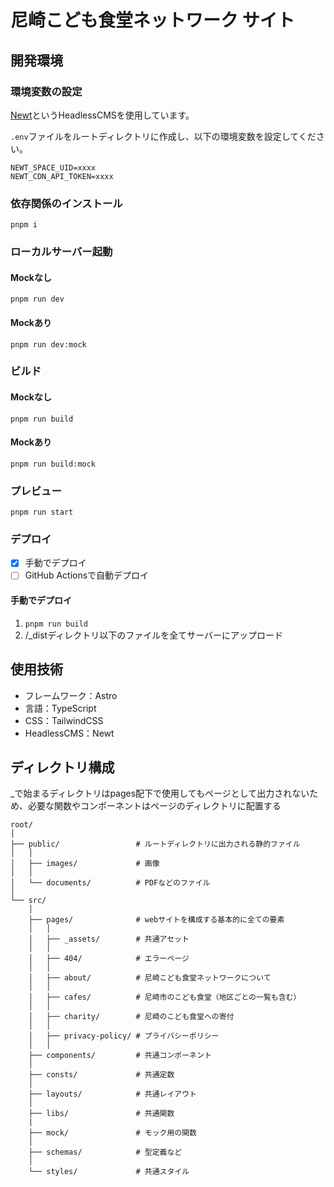 # 尼崎こども食堂ネットワーク サイト

## 開発環境

### 環境変数の設定

[Newt](https://www.newt.so/)というHeadlessCMSを使用しています。

`.env`ファイルをルートディレクトリに作成し、以下の環境変数を設定してください。

```
NEWT_SPACE_UID=xxxx
NEWT_CDN_API_TOKEN=xxxx
```

### 依存関係のインストール

`pnpm i`

### ローカルサーバー起動

#### Mockなし

`pnpm run dev`

#### Mockあり

`pnpm run dev:mock`

### ビルド

#### Mockなし

`pnpm run build`

#### Mockあり

`pnpm run build:mock`

### プレビュー

`pnpm run start`

### デプロイ

- [x] 手動でデプロイ
- [ ] GitHub Actionsで自動デプロイ

#### 手動でデプロイ

1. `pnpm run build`
2. /\_distディレクトリ以下のファイルを全てサーバーにアップロード

## 使用技術

- フレームワーク：Astro
- 言語：TypeScript
- CSS：TailwindCSS
- HeadlessCMS：Newt

## ディレクトリ構成

\_で始まるディレクトリはpages配下で使用してもページとして出力されないため、必要な関数やコンポーネントはページのディレクトリに配置する

```
root/
│
├── public/                 # ルートディレクトリに出力される静的ファイル
│   │
│   ├── images/             # 画像
│   │
│   └── documents/          # PDFなどのファイル
│
└── src/
    │
    ├── pages/              # webサイトを構成する基本的に全ての要素
    │   │
    │   ├── _assets/        # 共通アセット
    │   │
    │   ├── 404/            # エラーページ
    │   │
    │   ├── about/          # 尼崎こども食堂ネットワークについて
    │   │
    │   ├── cafes/          # 尼崎市のこども食堂（地区ごとの一覧も含む）
    │   │
    │   ├── charity/        # 尼崎のこども食堂への寄付
    │   │
    │   ├── privacy-policy/ # プライバシーポリシー
    │   │
    ├── components/         # 共通コンポーネント
    │
    ├── consts/             # 共通定数
    │
    ├── layouts/            # 共通レイアウト
    │
    ├── libs/               # 共通関数
    |
    ├── mock/               # モック用の関数
    │
    ├── schemas/            # 型定義など
    │
    └── styles/             # 共通スタイル
```
